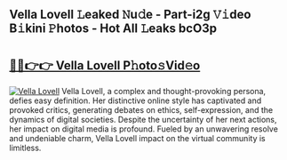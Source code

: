 ## Vella Lovell 𝙻eaked 𝙽u𝚍e - Part-i2g 𝚅𝚒deo B𝚒kini 𝙿hotos - Hot All 𝙻eaks bcO3p

# <h2><a href="http://ld18x1v.urlbe.top/?page=Vella+Lovell">🔗🔗👉👉 Vella Lovell P𝚑oto𝚜Vid𝚎o</a></h2>

[![Vella Lovell](https://i.imgur.com/eBuTRDB.gif)](http://ld18x1v.urlbe.top/?page=Vella+Lovell)
Vella Lovell, a complex and thought-provoking persona, defies easy definition. Her distinctive online style has captivated and provoked critics, generating debates on ethics, self-expression, and the dynamics of digital societies. Despite the uncertainty of her next actions, her impact on digital media is profound. Fueled by an unwavering resolve and undeniable charm, Vella Lovell impact on the virtual community is limitless.
